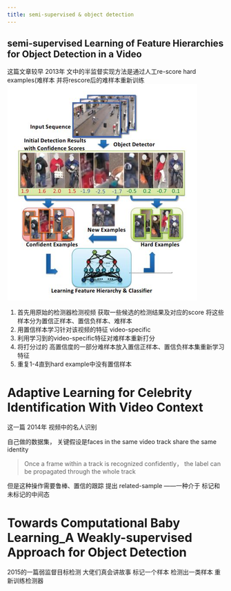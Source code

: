 ```yaml
---
title: semi-supervised & object detection
---
```


## semi-supervised Learning of Feature Hierarchies for Object Detection in a Video

这篇文章较早 2013年
文中的半监督实现方法是通过人工re-score hard examples(难样本 并将rescore后的难样本重新训练
![](./img/hierarchies.JPG)
1. 首先用原始的检测器检测视频 获取一些候选的检测结果及对应的score 将这些样本分为置信正样本、置信负样本、难样本
2. 用置信样本学习针对该视频的特征 video-specific
3. 利用学习到的video-specific特征对难样本重新打分
4. 将打分过的 高置信度的一部分难样本放入置信正样本、置信负样本集重新学习特征
5. 重复1-4直到hard example中没有置信样本


# Adaptive Learning for Celebrity Identification With Video Context

这一篇 2014年 视频中的名人识别

自己做的数据集，
关键假设是faces in the same video track share the same identity
>Once a frame within a track is recognized confidently， the label can be propagated through the whole track

但是这种操作需要鲁棒、置信的跟踪
提出 related-sample ——一种介于 标记和未标记的中间态

# Towards Computational Baby Learning_A Weakly-supervised Approach for Object Detection

2015的一篇弱监督目标检测
大佬们真会讲故事
标记一个样本
检测出一类样本
重新训练检测器